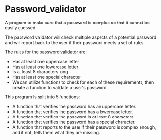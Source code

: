 # Password_validator

A program to make sure that a password is complex so that it cannot be easily guessed. 

The password validator will check multiple aspects of a potential password and will report back to the user if their password meets a set of rules.

The rules for the password validator are:

* Has at least one uppercase letter
* Has at least one lowercase letter
* Is at least 8 characters long
* Has at least one special character
* We can utilize functions to check for each of these requirements, then create a function to validate a user's password.

This program ls split into 5 functions:

* A function that verifies the password has an uppercase letter.
* A function that verifies the password has a lowercase letter.
* A function that verifies the password is at least 8 characters
* A function that verifies the password has a special character.
* A function that reports to the user if their password is complex enough, and if not, tells them what they are missing.

